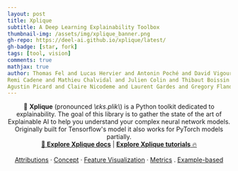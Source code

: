 ```yaml
---
layout: post
title: Xplique
subtitle: A Deep Learning Explainability Toolbox
thumbnail-img: /assets/img/xplique_banner.png
gh-repo: https://deel-ai.github.io/xplique/latest/
gh-badge: [star, fork]
tags: [tool, vision]
comments: true
mathjax: true
author: Thomas Fel and Lucas Hervier and Antonin Poché and David Vigouroux and Justin Plakoo and
Remi Cadene and Mathieu Chalvidal and Julien Colin and Thibaut Boissin and Louis Bethune and
Agustin Picard and Claire Nicodeme and Laurent Gardes and Gregory Flandin and Thomas Serre
---
```


<p align="center">
    🦊 <b>Xplique</b> (pronounced <i>\ɛks.plik\</i>) is a Python toolkit dedicated to explainability. The goal of this library is to gather the state of the art of Explainable AI to help you understand your complex neural network models. Originally built for Tensorflow's model it also works for PyTorch models partially.

  <br>
  <a href="https://deel-ai.github.io/xplique/">📘 <strong>Explore Xplique docs</strong></a>
    |  
  <a href="https://deel-ai.github.io/xplique/latest/tutorials/"><strong>Explore Xplique tutorials</strong> 🔥</a>
  <br>
  <br>
  <a href="https://deel-ai.github.io/xplique/latest/api/attributions/api_attributions/">Attributions</a>
  ·
  <a href="https://deel-ai.github.io/xplique/latest/api/concepts/cav/">Concept</a>
  ·
  <a href="https://deel-ai.github.io/xplique/latest/api/feature_viz/feature_viz/">Feature Visualization</a>
  ·
  <a href="https://deel-ai.github.io/xplique/latest/api/attributions/metrics/api_metrics/">Metrics</a>
  .
  <a href="api/example_based/api_example_based/">Example-based</a>
</p>